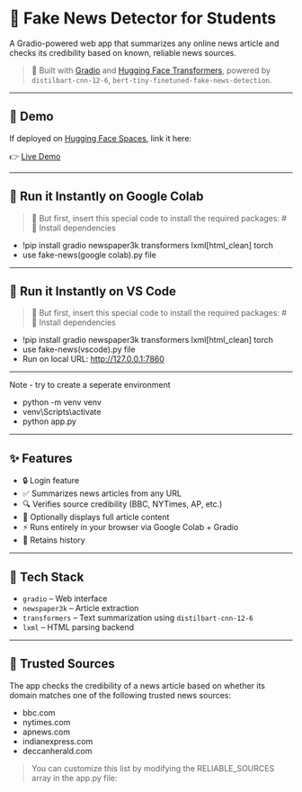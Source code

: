 # 📰 Fake News Detector for Students

A Gradio-powered web app that summarizes any online news article and checks its credibility based on known, reliable news sources.

> 🔗 Built with [Gradio](https://www.gradio.app/) and [Hugging Face Transformers](https://huggingface.co/transformers/), powered by `distilbart-cnn-12-6`, `bert-tiny-finetuned-fake-news-detection`.

---

## 🚀 Demo

If deployed on [Hugging Face Spaces](https://huggingface.co/spaces), link it here:

👉 [Live Demo](https://huggingface.co/spaces/Rodu17/fake-news_detector)

---

## 🚀 Run it Instantly on Google Colab

> 📌 But first, insert this special code to install the required packages: # 🚀 Install dependencies
- !pip install gradio newspaper3k transformers lxml[html_clean] torch
- use fake-news(google colab).py file

---

## 🚀 Run it Instantly on VS Code

> 📌 But first, insert this special code to install the required packages: # 🚀 Install dependencies
- !pip install gradio newspaper3k transformers lxml[html_clean] torch
- use fake-news(vscode).py file
- Run on local URL:  http://127.0.0.1:7860

---

Note - try to create a seperate environment
- python -m venv venv
- venv\Scripts\activate
- python app.py

---

## ✨ Features

- 🔒 Login feature
- ✅ Summarizes news articles from any URL
- 🔍 Verifies source credibility (BBC, NYTimes, AP, etc.)
- 📄 Optionally displays full article content
- ⚡ Runs entirely in your browser via Google Colab + Gradio
- 📄 Retains history

---

## 🧰 Tech Stack

- `gradio` – Web interface
- `newspaper3k` – Article extraction
- `transformers` – Text summarization using `distilbart-cnn-12-6`
- `lxml` – HTML parsing backend

---

## 🔗 Trusted Sources

The app checks the credibility of a news article based on whether its domain matches one of the following trusted news sources:

- bbc.com
- nytimes.com
- apnews.com
- indianexpress.com
- deccanherald.com

> You can customize this list by modifying the RELIABLE_SOURCES array in the app.py file:

